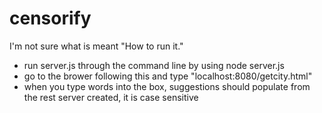 # censorify
I'm not sure what is meant "How to run it."

 - run server.js through the command line by using node server.js
 - go to the brower following this and type "localhost:8080/getcity.html"
 - when you type words into the box, suggestions should populate from the rest server created, it is case sensitive
